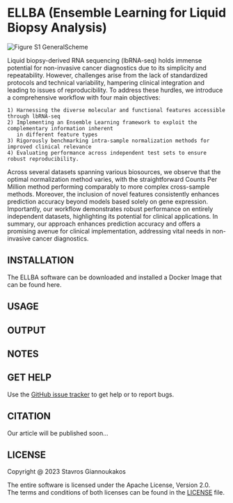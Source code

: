 # ELLBA (Ensemble Learning for Liquid Biopsy Analysis)

![Figure S1 GeneralScheme](https://github.com/sgiannouk/ellba/assets/22454788/7be1d871-5a02-43ca-a7b1-091b3c1e53e4)

Liquid biopsy-derived RNA sequencing (lbRNA-seq) holds immense potential for non-invasive cancer diagnostics due to its simplicity and repeatability. However, challenges arise from the lack of standardized protocols and technical variability, hampering clinical integration and leading to issues of reproducibility. To address these hurdles, we introduce a comprehensive workflow with four main objectives: 
    
    1) Harnessing the diverse molecular and functional features accessible through lbRNA-seq
    2) Implementing an Ensemble Learning framework to exploit the complementary information inherent 
       in different feature types
    3) Rigorously benchmarking intra-sample normalization methods for improved clinical relevance
    4) Evaluating performance across independent test sets to ensure robust reproducibility. 
    
Across several datasets spanning various biosources, we observe that the optimal normalization method varies, with the straightforward Counts Per Million method performing comparably to more complex cross-sample methods. Moreover, the inclusion of novel features consistently enhances prediction accuracy beyond models based solely on gene expression. Importantly, our workflow demonstrates robust performance on entirely independent datasets, highlighting its potential for clinical applications. In summary, our approach enhances prediction accuracy and offers a promising avenue for clinical implementation, addressing vital needs in non-invasive cancer diagnostics.


INSTALLATION
------
The ELLBA software can be downloaded and installed a Docker Image that can be found here.

USAGE
------

OUTPUT
------

NOTES
------

GET HELP
------
Use the [GitHub issue tracker](https://github.com/sgiannouk/ellba/issues) to get help or to report bugs.

CITATION
------
Our article will be published soon...

LICENSE
------
Copyright @ 2023 Stavros Giannoukakos

The entire software is licensed under the Apache License, Version 2.0. <br>
The terms and conditions of both licenses can be found in the [LICENSE](https://github.com/sgiannouk/ellba/blob/main/LICENSE) file.


